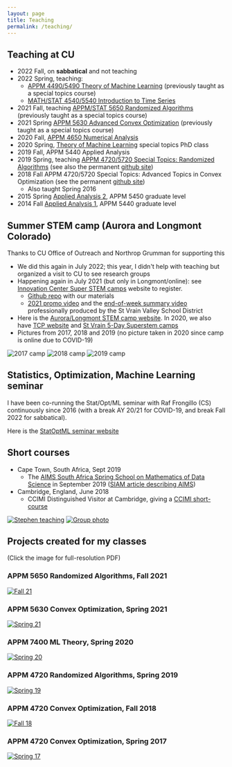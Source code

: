 ```yaml
---
layout: page
title: Teaching
permalink: /teaching/
---
```


## Teaching at CU
- 2022 Fall, on **sabbatical** and not teaching
- 2022 Spring, teaching:
  - [APPM 4490/5490 Theory of Machine Learning](https://github.com/stephenbeckr/ML-theory-class) (previously taught as a special topics course)
  - [MATH/STAT 4540/5540 Introduction to Time Series](https://github.com/stephenbeckr/time-series-class)
- 2021 Fall, teaching [APPM/STAT 5650 Randomized Algorithms](https://github.com/stephenbeckr/randomized-algorithm-class) (previously taught as a special topics course)
- 2021 Spring [APPM 5630 Advanced Convex Optimization](https://github.com/stephenbeckr/convex-optimization-class) (previously taught as a special topics course)
- 2020 Fall,  [APPM 4650 Numerical Analysis](https://github.com/stephenbeckr/numerical-analysis-class)
- 2020 Spring, [Theory of Machine Learning](https://github.com/stephenbeckr/ML-theory-class) special topics PhD class
- 2019 Fall, APPM 5440 Applied Analysis
- 2019 Spring, teaching [APPM 4720/5720 Special Topics: Randomized Algorithms](https://www.colorado.edu/amath/appm-47205720-open-topicsrandomized-algorithms-spring-2019) (see also the permanent [github site](https://github.com/stephenbeckr/randomized-algorithm-class))
- 2018 Fall APPM 4720/5720 Special Topics: Advanced Topics in Convex Optimization (see the permanent [github site](https://github.com/stephenbeckr/convex-optimization-class))
  - Also taught Spring 2016
- 2015 Spring [Applied Analysis 2](http://amath.colorado.edu/content/appm-5450-applied-analysis-2-spring-2015), APPM 5450 graduate level
- 2014 Fall [Applied Analysis 1](http://amath.colorado.edu/content/appm-5440-applied-analysis-1-fall-2014), APPM 5440 graduate level

## Summer STEM camp (Aurora and Longmont Colorado)
Thanks to CU Office of Outreach and Northrop Grumman for supporting this
- We did this again in July 2022; this year, I didn't help with teaching but organized a visit to CU to see research groups
- Happening again in July 2021 (but only in Longmont/online): see [Innovation Center Super STEM camps](https://innovation.svvsd.org/summercamps) website to register. 
  - [Github repo](https://github.com/cu-applied-math/stem-camp-notebooks) with our materials
  - [2021 promo video](https://drive.google.com/file/d/19b1qO9498OsLW2q96yyKDlqdSSpZHmsC/view?usp=sharing) and the [end-of-week summary video](https://drive.google.com/file/d/1GwUIAFdbVicUUwjaP-1u-ROMvqrGcu04/view?usp=sharing) professionally produced by the St Vrain Valley School District
- Here is the [Aurora/Longmont STEM camp website](http://stemcamp.aurorak12.org/).
In 2020, we also have [TCP website](https://www.colorado.edu/program/tcp/CU-SVVSD-NG-summer-camps-2020) and [St Vrain 5-Day Superstem camps](https://innovation.svvsd.org/superstemcamps)
- Pictures from 2017, 2018 and 2019 (no picture taken in 2020 since camp is online due to COVID-19)

![2017 camp](/assets/img/STEM_CAMP_smallest.jpg)
![2018 camp](/assets/img/STEM2018.jpg)
![2019 camp](/assets/img/STEM2019.jpg)


## Statistics, Optimization, Machine Learning seminar
I have been co-running the Stat/Opt/ML seminar with Raf Frongillo (CS) continuously since 2016 (with a break AY 20/21 for COVID-19, and break Fall 2022 for sabbatical).

Here is the [StatOptML seminar website](https://sites.google.com/colorado.edu/statoptml/)

## Short courses
- Cape Town, South Africa, Sept 2019
  - The [AIMS South Africa Spring School on Mathematics of Data Science](https://aims.ac.za/spring-school-on-mathematics-of-data-science/) in September 2019 ([SIAM article describing AIMS](https://sinews.siam.org/Details-Page/aims-advances-mathematics-education-in-africa-1))
- Cambridge, England, June 2018
  - CCIMI Distinguished Visitor at Cambridge, giving a [CCIMI short-course](http://www.talks.cam.ac.uk/show/index/86806)

[![Stephen teaching](/assets/img/AIMS1_small.jpg)](../assets/img/AIMS1_med.jpg)
[![Group photo](/assets/img/AIMS2_small.jpg)](../assets/img/AIMS2_med.jpg)


## Projects created for my classes
(Click the image for full-resolution PDF)
### APPM 5650 Randomized Algorithms, Fall 2021

[![Fall 21](/assets/img/SlideshowAllPresentations_5650_Fall21.jpg)](../assets/docs/SlideshowAllPresentations_5650_Fall21.pdf)


### APPM 5630 Convex Optimization, Spring 2021
[![Spring 21](/assets/img/SlideshowAllPresentations_5630_Spring21.jpg)](../assets/docs/SlideshowAllPresentations_5630_Spring21.pdf)

### APPM 7400 ML Theory, Spring 2020
[![Spring 20](/assets/img/SlideshowAllPresentations_7400Spr20_MLTheory.jpg)](../assets/docs/SlideshowAllPresentations_7400Spr20_MLTheory.pdf)

### APPM 4720 Randomized Algorithms, Spring 2019
[![Spring 19](/assets/img/SlideshowAllPresentations_4720Spr19_Randomized.jpg)](../assets/docs/SlideshowAllPresentations_4720Spr19_Randomized.pdf)

### APPM 4720 Convex Optimization, Fall 2018
[![Fall 18](/assets/img/SlideshowAllPresentations_4720Fall18.jpg)](../assets/docs/SlideshowAllPresentations_4720Fall18.pdf)


### APPM 4720 Convex Optimization, Spring 2017
[![Spring 17](/assets/img/SlideshowAllPresentations_4720Spr17.jpg)](../assets/docs/SlideshowAllPresentations_4720Spr17.pdf)
